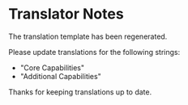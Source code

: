 # Translator Notes

The translation template has been regenerated.

Please update translations for the following strings:

- "Core Capabilities"
- "Additional Capabilities"

Thanks for keeping translations up to date.
